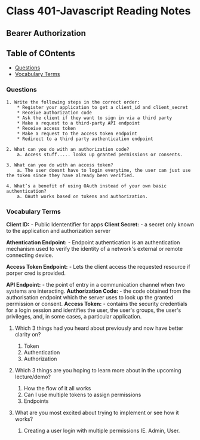# Class 401-Javascript Reading Notes

## Bearer Authorization

## Table of COntents

* [Questions](###questions)
* [Vocabulary Terms](###vocabulary-terms)

### Questions
    1. Write the following steps in the correct order:
        * Register your application to get a client_id and client_secret
        * Receive authorization code
        * Ask the client if they want to sign in via a third party
        * Make a request to a third-party API endpoint
        * Receive access token
        * Make a request to the access token endpoint
        * Redirect to a third party authentication endpoint

    2. What can you do with an authorization code?
        a. Access stuff..... looks up granted permissions or consents.

    3. What can you do with an access token?
        a. The user doesnt have to login everytime, the user can just use the token since they have already been verified. 

    4. What’s a benefit of using OAuth instead of your own basic authentication?
        a. OAuth works based on tokens and authorization. 

    

### Vocabulary Terms

**Client ID:** 
    - Public Idententifier for apps
**Client Secret:**
    - a secret only known to the application and authorization server

**Athentication Endpoint:** 
    - Endpoint authentication is an authentication mechanism used to verify the identity of a network's external or remote connecting device.
    
**Access Token Endpoint:** 
    - Lets the client access the requested resource if porper cred is provided.

**API Endpoint:**
    - the point of entry in a communication channel when two systems are interacting.
**Authorization Code:**
    - the code obtained from the authorisation endpoint which the server uses to look up the granted permission or consent.
**Access Token:**
    - contains the security credentials for a login session and identifies the user, the user's groups, the user's privileges, and, in some cases, a particular application. 

1.  Which 3 things had you heard about previously and now have better clarity on?
    1. Token
    2. Authentication
    3. Authorization

2.  Which 3 things are you hoping to learn more about in the upcoming lecture/demo?
    1. How the flow of it all works
    2. Can I use multiple tokens to assign permissions 
    3. Endpoints

3.  What are you most excited about trying to implement or see how it works?
    1. Creating a user login with multiple permissions IE. Admin, User.

